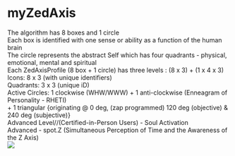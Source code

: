 # myZedAxis
The algorithm has 8 boxes and 1 circle<br>
Each box is identified with one sense or ability as a function of the human brain<br>
The circle represents the abstract Self which has four quadrants - physical, emotional, mental and spiritual<br>
Each ZedAxisProfile (8 box + 1 circle) has three levels : (8 x 3) + (1 x 4 x 3)<br>
Icons: 8 x 3 (with unique identifiers)<br>
Quadrants: 3 x 3 (unique iD)<br>
Active Circles: 1 clockwise (WHW/WWW) + 1 anti-clockwise (Enneagram of Personality - RHETI)<br> + 1 triangular {originating @ 0 deg, (zap programmed) 120 deg (objective) & 240 deg (subjective)}<br>
Advanced Level//(Certified-in-Person Users) - Soul Activation<br>
Advanced - spot.Z (Simultaneous Perception of Time and the Awareness of the Z Axis)<br>
<img src="https://maatricks.files.wordpress.com/2017/04/zap_8_jesus.jpg" />
